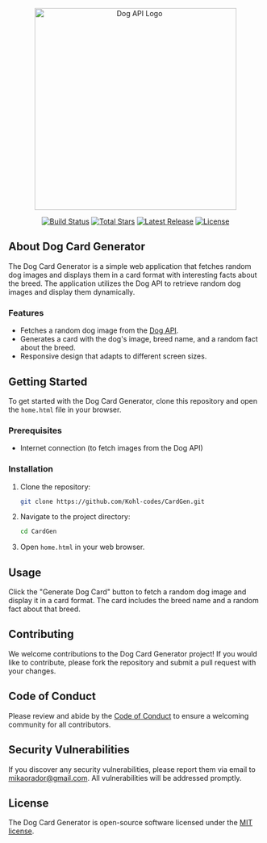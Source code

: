 <p align="center">
  <a href="https://dog.ceo/" target="_blank">
    <img src="https://via.placeholder.com/400x200?text=Dog+API+Logo" width="400" alt="Dog API Logo">
  </a>
</p>


<p align="center">
<a href="https://github.com/Kohl-codes/CardGen/actions"><img src="https://img.shields.io/github/workflow/status/Kohl-codes/CardGen/CI" alt="Build Status"></a>
<a href="https://github.com/Kohl-codes/CardGen"><img src="https://img.shields.io/github/stars/Kohl-codes/CardGen" alt="Total Stars"></a>
<a href="https://github.com/Kohl-codes/CardGen"><img src="https://img.shields.io/github/release/Kohl-codes/CardGen" alt="Latest Release"></a>
<a href="https://opensource.org/licenses/MIT"><img src="https://img.shields.io/badge/License-MIT-brightgreen" alt="License"></a>
</p>

## About Dog Card Generator

The Dog Card Generator is a simple web application that fetches random dog images and displays them in a card format with interesting facts about the breed. The application utilizes the Dog API to retrieve random dog images and display them dynamically.

### Features

- Fetches a random dog image from the [Dog API](https://dog.ceo/dog-api/).
- Generates a card with the dog's image, breed name, and a random fact about the breed.
- Responsive design that adapts to different screen sizes.

## Getting Started

To get started with the Dog Card Generator, clone this repository and open the `home.html` file in your browser. 

### Prerequisites

- Internet connection (to fetch images from the Dog API)

### Installation

1. Clone the repository:

    ```bash
    git clone https://github.com/Kohl-codes/CardGen.git
    ```

2. Navigate to the project directory:

    ```bash
    cd CardGen
    ```

3. Open `home.html` in your web browser.

## Usage

Click the "Generate Dog Card" button to fetch a random dog image and display it in a card format. The card includes the breed name and a random fact about that breed.

## Contributing

We welcome contributions to the Dog Card Generator project! If you would like to contribute, please fork the repository and submit a pull request with your changes.

## Code of Conduct

Please review and abide by the [Code of Conduct](https://opensource.org/licenses/MIT) to ensure a welcoming community for all contributors.

## Security Vulnerabilities

If you discover any security vulnerabilities, please report them via email to [mikaorador@gmail.com](mailto:mikaorador@gmail.com). All vulnerabilities will be addressed promptly.

## License

The Dog Card Generator is open-source software licensed under the [MIT license](https://opensource.org/licenses/MIT).

